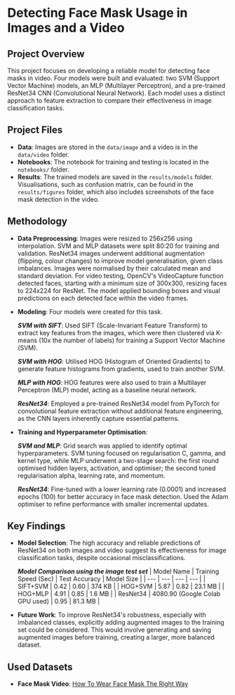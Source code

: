 # Detecting Face Mask Usage in Images and a Video
## Project Overview
This project focuses on developing a reliable model for detecting face masks in video. Four models were built and evaluated: two SVM (Support Vector Machine) models, an MLP (Multilayer Perceptron), and a pre-trained ResNet34 CNN (Convolutional Neural Network). Each model uses a distinct approach to feature extraction to compare their effectiveness in image classification tasks.

## Project Files
- **Data**: Images are stored in the `data/image` and a video is in the `data/video` folder.
- **Notebooks**: The notebook for training and testing is located in the `notebooks/` folder.
- **Results**: The trained models are saved in the `results/models` folder. Visualisations, such as confusion matrix, can be found in the `results/figures` folder, which also includes screenshots of the face mask detection in the video.

## Methodology 
- **Data Preprocessing**: Images were resized to 256x256 using interpolation. SVM and MLP datasets were split 80:20 for training and validation. ResNet34 images underwent additional augmentation (flipping, colour changes) to improve model generalisation, given class imbalances. Images were normalised by their calculated mean and standard deviation. For video testing, OpenCV's VideoCapture function detected faces, starting with a minimum size of 300x300, resizing faces to 224x224 for ResNet. The model applied bounding boxes and visual predictions on each detected face within the video frames.
- **Modeling**: Four models were created for this task.
  
  ***SVM with SIFT***: Used SIFT (Scale-Invariant Feature Transform) to extract key features from the images, which were then clustered via K-means (10x the number of labels) for training a Support Vector Machine (SVM).
  
  ***SVM with HOG***: Utilised HOG (Histogram of Oriented Gradients) to generate feature histograms from gradients, used to train another SVM.
  
  ***MLP with HOG***: HOG features were also used to train a Multilayer Perceptron (MLP) model, acting as a baseline neural network.
  
  ***ResNet34***: Employed a pre-trained ResNet34 model from PyTorch for convolutional feature extraction without additional feature engineering, as the CNN layers inherently capture essential patterns.
- **Training and Hyperparameter Optimisation**:
  
  ***SVM and MLP***: Grid search was applied to identify optimal hyperparameters. SVM tuning focused on regularisation C, gamma, and kernel type, while MLP underwent a two-stage search: the first round optimised hidden layers, activation, and optimiser; the second tuned regularisation alpha, learning rate, and momentum.
  
  ***ResNet34***: Fine-tuned with a lower learning rate (0.0001) and increased epochs (100) for better accuracy in face mask detection. Used the Adam optimiser to refine performance with smaller incremental updates.

## Key Findings
- **Model Selection**: The high accuracy and reliable predictions of ResNet34 on both images and video suggest its effectiveness for image classification tasks, despite occasional misclassifications.

  ***Model Comparison using the image test set***
| Model Name | Training Speed (Sec) | Test Accuracy | Model Size |
| --- | --- | --- | --- |
| SIFT+SVM | 0.42 | 0.60 | 374 KB |
| HOG+SVM | 5.87 | 0.82 | 23.1 MB |
| HOG+MLP | 4.91 | 0.85 | 1.6 MB |
| ResNet34 | 4080.90 (Google Colab GPU used) | 0.95 | 81.3 MB |
- **Future Work**: To improve ResNet34's robustness, especially with imbalanced classes, explicitly adding augmented images to the training set could be considered. This would involve generating and saving augmented images before training, creating a larger, more balanced dataset.

## Used Datasets
- **Face Mask Video**: [How To Wear Face Mask The Right Way](https://youtu.be/W_9jLju5FuQ?feature=shared)
